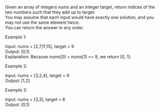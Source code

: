 Given an array of integers nums and an integer target, return indices of the two numbers such that they add up to target.<br>
You may assume that each input would have exactly one solution, and you may not use the same element twice.<br>
You can return the answer in any order.

Example 1:

Input: nums = [2,7,11,15], target = 9<br>
Output: [0,1]<br>
Explanation: Because nums[0] + nums[1] == 9, we return [0, 1].

Example 2:

Input: nums = [3,2,4], target = 6<br>
Output: [1,2]<br>

Example 3:

Input: nums = [3,3], target = 6<br>
Output: [0,1]
